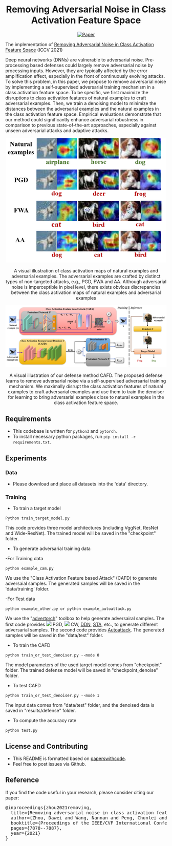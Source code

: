 <div align="center">   
  
# Removing Adversarial Noise in Class Activation Feature Space
[![Paper](https://img.shields.io/badge/paper-ICCV-green)](https://openaccess.thecvf.com/content/ICCV2021/papers/Zhou_Removing_Adversarial_Noise_in_Class_Activation_Feature_Space_ICCV_2021_paper.pdf)

</div>


The implementation of [Removing Adversarial Noise in Class Activation Feature Space](https://openaccess.thecvf.com/content/ICCV2021/papers/Zhou_Removing_Adversarial_Noise_in_Class_Activation_Feature_Space_ICCV_2021_paper.pdf) (ICCV 2021)

Deep neural networks (DNNs) are vulnerable to adversarial noise. Pre-processing based defenses could largely remove adversarial noise by processing inputs. However, they are typically affected by the error amplification effect, especially in the front of continuously evolving attacks. To solve this problem, in this paper, we propose to remove adversarial noise by implementing a self-supervised adversarial training mechanism in a class activation feature space. To be specific, we first maximize the disruptions to class activation features of natural examples to craft adversarial examples. Then, we train a denoising model to minimize the distances between the adversarial examples and the natural examples in the class activation feature space.
Empirical evaluations demonstrate that our method could significantly enhance adversarial robustness in comparison to previous state-of-the-art approaches, especially against unseen adversarial attacks and adaptive attacks.


<p float="left" align="center">
<img src="arch.png" width="500" /> 
<figcaption align="center">
A visual illustration of class activation maps of natural examples and adversarial examples. The adversarial examples are crafted by distinct types of non-targeted attacks, e.g., PGD, FWA and AA. Although adversarial noise is imperceptible in pixel level, there exists obvious discrepancies between the class activation maps of natural examples and adversarial examples
</figcaption>
</p>


<p float="left" align="center">
<img src="method.png" width="800" /> 
<figcaption align="center">
A visual illustration of our defense method CAFD. The proposed defense learns to remove adversarial noise via a self-supervised adversarial training mechanism. We maximally disrupt the class activation features of natural examples to craft adversarial examples and use them to train the denoiser for learning to bring adversarial examples close to natural examples in the class activation feature space.
</figcaption>
</p>


## Requirements
- This codebase is written for `python3` and `pytorch`.
- To install necessary python packages, run `pip install -r requirements.txt`.


## Experiments
### Data
- Please download and place all datasets into the 'data' directory. 


### Training
- To train a target model

```
Python train_target_model.py 
```

This code provides three model architectures (including VggNet, ResNet and Wide-ResNet). The trained model will be saved in the "checkpoint" folder.


- To generate adversarial training data

-For Training data

```
python example_cam.py
```

We use the "Class Activation Feature based Attack" (CAFD) to generate adversaial samples. The generated samples will be saved in the 'data/training' folder.

-For Test data

```
python example_other.py or python example_autoattack.py
```

We use the "[advertorch](https://github.com/BorealisAI/advertorch)" toolbox to help generate adversairal samples. The first code provides ![](http://latex.codecogs.com/svg.latex?L_{\infty}) PGD, ![](http://latex.codecogs.com/svg.latex?L_{2}) CW, [DDN](https://arxiv.org/abs/1811.09600), [STA](https://openreview.net/forum?id=HyydRMZC-), etc., to generate different adversarial samples. The second code provides [Autoattack](https://arxiv.org/abs/2003.01690).
The generated samples will be saved in the "data/test" folder.

- To train the CAFD

```
python train_or_test_denoiser.py --mode 0
```

The model parameters of the used target model comes from "checkpoint" folder. The trained defense model will be saved in "checkpoint_denoise" folder.


- To test CAFD

```
python train_or_test_denoiser.py --mode 1
```

The input data comes from "data/test" folder, and the denoised data is saved in "results/defense" folder. 

- To compute the accuracy rate

```
python test.py
```


## License and Contributing
- This README is formatted based on [paperswithcode](https://github.com/paperswithcode/releasing-research-code).
- Feel free to post issues via Github. 


## Reference
If you find the code useful in your research, please consider citing our paper:


<pre>
@inproceedings{zhou2021removing,
  title={Removing adversarial noise in class activation feature space},
  author={Zhou, Dawei and Wang, Nannan and Peng, Chunlei and Gao, Xinbo and Wang, Xiaoyu and Yu, Jun and Liu, Tongliang},
  booktitle={Proceedings of the IEEE/CVF International Conference on Computer Vision},
  pages={7878--7887},
  year={2021}
}
</pre>
